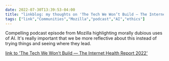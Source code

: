 ---date: 2022-07-30T13:39:53-04:00title: "linkblog: my thoughts on 'The Tech We Won’t Build — The Internet Health Report 2022'"tags: ["link","Communities","Mozilla","podcast","AI","ethics"]---Compelling podcast episode from Mozilla highlighting morally dubious uses of AI. It's really important that we be more reflective about this instead of trying things and seeing where they lead. [link to 'The Tech We Won’t Build — The Internet Health Report 2022'](https://2022.internethealthreport.org/episodes/the-tech-we-wont-build/)